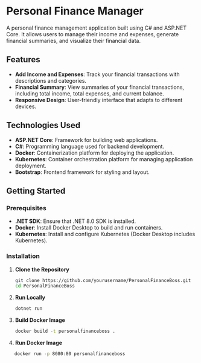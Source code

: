 # Personal Finance Manager

 A personal finance management application built using C# and ASP.NET Core. It allows users to manage their income and expenses, generate financial summaries, and visualize their financial data.

## Features

- **Add Income and Expenses**: Track your financial transactions with descriptions and categories.
- **Financial Summary**: View summaries of your financial transactions, including total income, total expenses, and current balance.
- **Responsive Design**: User-friendly interface that adapts to different devices.

## Technologies Used

- **ASP.NET Core**: Framework for building web applications.
- **C#**: Programming language used for backend development.
- **Docker**: Containerization platform for deploying the application.
- **Kubernetes**: Container orchestration platform for managing application deployment.
- **Bootstrap**: Frontend framework for styling and layout.

## Getting Started

### Prerequisites

- **.NET SDK**: Ensure that .NET 8.0 SDK is installed.
- **Docker**: Install Docker Desktop to build and run containers.
- **Kubernetes**: Install and configure Kubernetes (Docker Desktop includes Kubernetes).

### Installation

1. **Clone the Repository**

   ```bash
   git clone https://github.com/yourusername/PersonalFinanceBoss.git
   cd PersonalFinanceBoss

2. **Run Locally**
    ```bash
    dotnet run
4. **Build Docker Image**
   ```bash
   docker build -t personalfinanceboss .
5. **Run Docker Image**
 ```bash
    docker run -p 8080:80 personalfinanceboss
